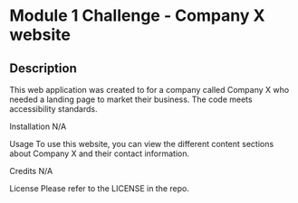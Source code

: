 # Module 1 Challenge -  Company X website

## Description
This web application was created to for a company called Company X who needed a landing page to market their business. The code meets accessibility standards. 

Installation
N/A

Usage
To use this website, you can view the different content sections about Company X and their contact information.

Credits
N/A

License
Please refer to the LICENSE in the repo.

